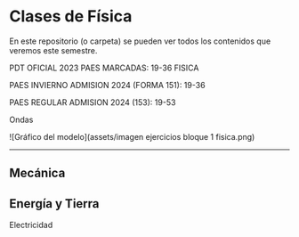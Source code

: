 # Clases de Física
En este repositorio (o carpeta) se pueden ver todos los contenidos que veremos este semestre. 

PDT OFICIAL 2023 PAES MARCADAS: 19-36 FISICA 


 


PAES INVIERNO ADMISION 2024 (FORMA 151): 19-36 


PAES REGULAR ADMISION 2024 (153): 19-53 


 

Ondas


![Gráfico del modelo](assets/imagen ejercicios bloque 1 fisica.png)


---

Mecánica
---
Energía y Tierra
---
Electricidad

